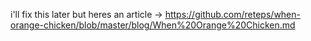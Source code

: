 i'll fix this later but heres an article -> https://github.com/reteps/when-orange-chicken/blob/master/blog/When%20Orange%20Chicken.md

